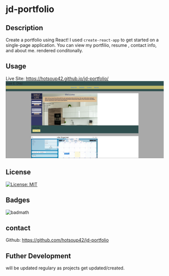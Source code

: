 # jd-portfolio

## Description

Create a portfolio using React! I used `create-react-app`  to get started on a single-page application. You can view my portfilio, resume , contact info, and about me. rendered conditonally.




## Usage
Live Site: https://hotsoup42.github.io/jd-portfolio/
![liveSite Screenshot](public/assets/screenshotLivesite.PNG)


## License

[![License: MIT](https://img.shields.io/badge/License-MIT-yellow.svg)](https://opensource.org/licenses/MIT)


## Badges
![badmath](https://img.shields.io/github/languages/top/nielsenjared/badmath)



## contact
Github: https://github.com/hotsoup42/jd-portfolio

## Futher Development
will be updated regulary as projects get updated/created.
